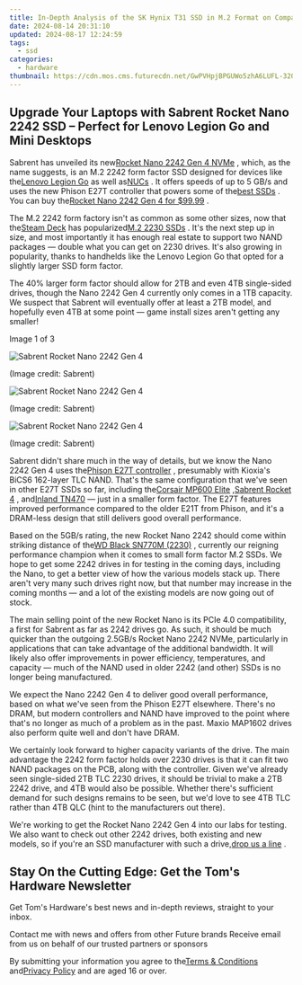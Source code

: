 ```yaml
---
title: In-Depth Analysis of the SK Hynix T31 SSD in M.2 Format on Compact USB Flash Drive
date: 2024-08-14 20:31:10
updated: 2024-08-17 12:24:59
tags:
  - ssd
categories:
  - hardware
thumbnail: https://cdn.mos.cms.futurecdn.net/GwPVHpjBPGUWo5zhA6LUFL-320-80.jpg
---
```


## Upgrade Your Laptops with Sabrent Rocket Nano 2242 SSD – Perfect for Lenovo Legion Go and Mini Desktops

Sabrent has unveiled its new[Rocket Nano 2242 Gen 4 NVMe](https://sabrent.com/collections/internal-memory/products/sb-2142-1tb) , which, as the name suggests, is an M.2 2242 form factor SSD designed for devices like the[Lenovo Legion Go](https://tools.techidaily.com) as well as[NUCs](https://tools.techidaily.com) . It offers speeds of up to 5 GB/s and uses the new Phison E27T controller that powers some of the[best SSDs](https://tools.techidaily.com) . You can buy the[Rocket Nano 2242 Gen 4 for $99.99](https://target.georiot.com/Proxy.ashx?tsid=45723&GR%5FURL=https%3A%2F%2Famazon.com%2Fdp%2FB0D3FMCPRG%3Ftag%3Dhawk-future-20%26ascsubtag%3Dtomshardware-us-6860222424393331973-20) .  
  
 The M.2 2242 form factory isn't as common as some other sizes, now that the[Steam Deck](https://tools.techidaily.com) has popularized[M.2 2230 SSDs](https://tools.techidaily.com) . It's the next step up in size, and most importantly it has enough real estate to support two NAND packages — double what you can get on 2230 drives. It's also growing in popularity, thanks to handhelds like the Lenovo Legion Go that opted for a slightly larger SSD form factor.  
  
 The 40% larger form factor should allow for 2TB and even 4TB single-sided drives, though the Nano 2242 Gen 4 currently only comes in a 1TB capacity. We suspect that Sabrent will eventually offer at least a 2TB model, and hopefully even 4TB at some point — game install sizes aren't getting any smaller!

 Image 1 of 3

![Sabrent Rocket Nano 2242 Gen 4](https://vanilla.futurecdn.net/cyclingnews/media/img/missing-image.svg)

 (Image credit: Sabrent)

![Sabrent Rocket Nano 2242 Gen 4](https://vanilla.futurecdn.net/cyclingnews/media/img/missing-image.svg)

 (Image credit: Sabrent)

![Sabrent Rocket Nano 2242 Gen 4](https://vanilla.futurecdn.net/cyclingnews/media/img/missing-image.svg)

 (Image credit: Sabrent)

 Sabrent didn't share much in the way of details, but we know the Nano 2242 Gen 4 uses the[Phison E27T controller](https://tools.techidaily.com) , presumably with Kioxia's BiCS6 162-layer TLC NAND. That's the same configuration that we've seen in other E27T SSDs so far, including the[Corsair MP600 Elite](https://tools.techidaily.com) ,[Sabrent Rocket 4](https://tools.techidaily.com) , and[Inland TN470](https://tools.techidaily.com) — just in a smaller form factor. The E27T features improved performance compared to the older E21T from Phison, and it's a DRAM-less design that still delivers good overall performance.  
  
 Based on the 5GB/s rating, the new Rocket Nano 2242 should come within striking distance of the[WD Black SN770M (2230)](https://tools.techidaily.com) , currently our reigning performance champion when it comes to small form factor M.2 SSDs. We hope to get some 2242 drives in for testing in the coming days, including the Nano, to get a better view of how the various models stack up. There aren't very many such drives right now, but that number may increase in the coming months — and a lot of the existing models are now going out of stock.  
  
 The main selling point of the new Rocket Nano is its PCIe 4.0 compatibility, a first for Sabrent as far as 2242 drives go. As such, it should be much quicker than the outgoing 2.5GB/s Rocket Nano 2242 NVMe, particularly in applications that can take advantage of the additional bandwidth. It will likely also offer improvements in power efficiency, temperatures, and capacity — much of the NAND used in older 2242 (and other) SSDs is no longer being manufactured.  
  
 We expect the Nano 2242 Gen 4 to deliver good overall performance, based on what we've seen from the Phison E27T elsewhere. There's no DRAM, but modern controllers and NAND have improved to the point where that's no longer as much of a problem as in the past. Maxio MAP1602 drives also perform quite well and don't have DRAM.  
  
 We certainly look forward to higher capacity variants of the drive. The main advantage the 2242 form factor holds over 2230 drives is that it can fit two NAND packages on the PCB, along with the controller. Given we've already seen single-sided 2TB TLC 2230 drives, it should be trivial to make a 2TB 2242 drive, and 4TB would also be possible. Whether there's sufficient demand for such designs remains to be seen, but we'd love to see 4TB TLC rather than 4TB QLC (hint to the manufacturers out there).  
  
 We're working to get the Rocket Nano 2242 Gen 4 into our labs for testing. We also want to check out other 2242 drives, both existing and new models, so if you're an SSD manufacturer with such a drive,[drop us a line](https://tools.techidaily.com) .

## Stay On the Cutting Edge: Get the Tom's Hardware Newsletter

 Get Tom's Hardware's best news and in-depth reviews, straight to your inbox.

 Contact me with news and offers from other Future brands  Receive email from us on behalf of our trusted partners or sponsors

 By submitting your information you agree to the[Terms & Conditions](https://futureplc.com/terms-conditions/) and[Privacy Policy](https://futureplc.com/privacy-policy/) and are aged 16 or over.

<ins class="adsbygoogle"
     style="display:block"
     data-ad-format="autorelaxed"
     data-ad-client="ca-pub-7571918770474297"
     data-ad-slot="1223367746"></ins>



<ins class="adsbygoogle"
     style="display:block"
     data-ad-client="ca-pub-7571918770474297"
     data-ad-slot="8358498916"
     data-ad-format="auto"
     data-full-width-responsive="true"></ins>
